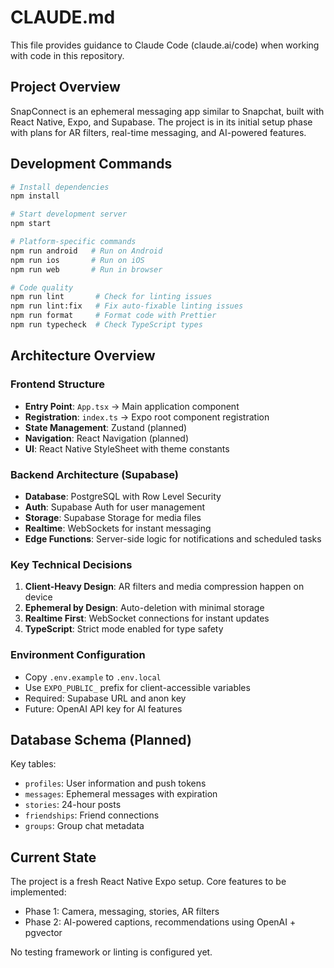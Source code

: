# CLAUDE.md

This file provides guidance to Claude Code (claude.ai/code) when working with code in this repository.

## Project Overview

SnapConnect is an ephemeral messaging app similar to Snapchat, built with React Native, Expo, and Supabase. The project is in its initial setup phase with plans for AR filters, real-time messaging, and AI-powered features.

## Development Commands

```bash
# Install dependencies
npm install

# Start development server
npm start

# Platform-specific commands
npm run android   # Run on Android
npm run ios       # Run on iOS
npm run web       # Run in browser

# Code quality
npm run lint       # Check for linting issues
npm run lint:fix   # Fix auto-fixable linting issues
npm run format     # Format code with Prettier
npm run typecheck  # Check TypeScript types
```

## Architecture Overview

### Frontend Structure

- **Entry Point**: `App.tsx` → Main application component
- **Registration**: `index.ts` → Expo root component registration
- **State Management**: Zustand (planned)
- **Navigation**: React Navigation (planned)
- **UI**: React Native StyleSheet with theme constants

### Backend Architecture (Supabase)

- **Database**: PostgreSQL with Row Level Security
- **Auth**: Supabase Auth for user management
- **Storage**: Supabase Storage for media files
- **Realtime**: WebSockets for instant messaging
- **Edge Functions**: Server-side logic for notifications and scheduled tasks

### Key Technical Decisions

1. **Client-Heavy Design**: AR filters and media compression happen on device
2. **Ephemeral by Design**: Auto-deletion with minimal storage
3. **Realtime First**: WebSocket connections for instant updates
4. **TypeScript**: Strict mode enabled for type safety

### Environment Configuration

- Copy `.env.example` to `.env.local`
- Use `EXPO_PUBLIC_` prefix for client-accessible variables
- Required: Supabase URL and anon key
- Future: OpenAI API key for AI features

## Database Schema (Planned)

Key tables:

- `profiles`: User information and push tokens
- `messages`: Ephemeral messages with expiration
- `stories`: 24-hour posts
- `friendships`: Friend connections
- `groups`: Group chat metadata

## Current State

The project is a fresh React Native Expo setup. Core features to be implemented:

- Phase 1: Camera, messaging, stories, AR filters
- Phase 2: AI-powered captions, recommendations using OpenAI + pgvector

No testing framework or linting is configured yet.
